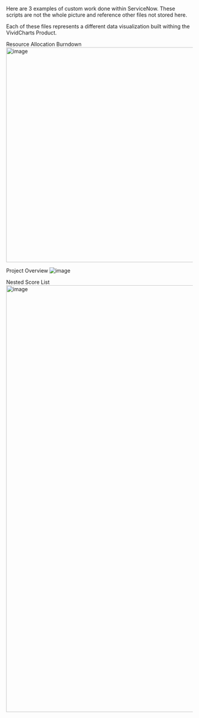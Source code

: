 Here are 3 examples of custom work done within ServiceNow.  These scripts are not the whole picture and reference other files not stored here.

Each of these files represents a different data visualization built withing the VividCharts Product.

Resource Allocation Burndown
<img width="579" alt="image" src="https://github.com/WillMcGill/ServiceNow-Examples/assets/47223052/de27b16c-210c-41f6-8c2c-1d1df565a534">



Project Overview
![image](https://github.com/WillMcGill/ServiceNow-Examples/assets/47223052/b650c200-3686-4599-8313-847426ecd788)



Nested Score List
<img width="1150" alt="image" src="https://github.com/WillMcGill/ServiceNow-Examples/assets/47223052/3dfee283-ae92-4c1e-acee-ec4262980eca">





